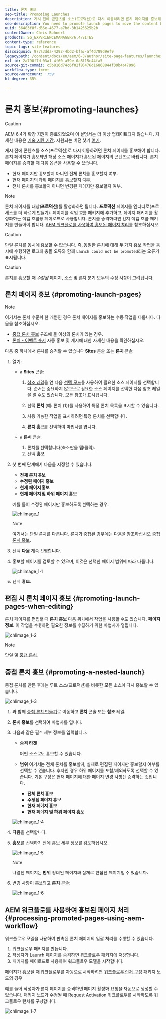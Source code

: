 ```yaml
---
title: 론치 홍보
seo-title: Promoting Launches
description: 게시 전에 콘텐츠를 소스(프로덕션)로 다시 이동하려면 론치 페이지를 홍보해야 합니다.
seo-description: You need to promote launch pages to move the content back into the source (production) before publishing.
uuid: 56483f8f-d66e-4677-a7bd-3b1425625b2b
contentOwner: Chris Bohnert
products: SG_EXPERIENCEMANAGER/6.4/SITES
content-type: reference
topic-tags: site-features
discoiquuid: 977a3dda-4292-4bd2-bfa5-af4d789d9ef9
legacypath: /content/docs/en/aem/6-0/author/site-page-features/launches
exl-id: 2a790f7d-03a1-4f60-a59e-0a5f15c44fa5
source-git-commit: c5b816d74c6f02f85476d16868844f39b4c47996
workflow-type: tm+mt
source-wordcount: '759'
ht-degree: 35%

---
```


# 론치 홍보{#promoting-launches}

>[!CAUTION]
>
>AEM 6.4가 확장 지원이 종료되었으며 이 설명서는 더 이상 업데이트되지 않습니다. 자세한 내용은 [기술 지원 기간](https://helpx.adobe.com/kr/support/programs/eol-matrix.html). 지원되는 버전 찾기 [여기](https://experienceleague.adobe.com/docs/).

게시 전에 콘텐츠를 소스(프로덕션)로 다시 이동하려면 론치 페이지를 홍보해야 합니다. 론치 페이지가 홍보되면 해당 소스 페이지가 홍보된 페이지의 콘텐츠로 바뀝니다. 론치 페이지를 승격할 때 다음 옵션을 사용할 수 있습니다.

* 현재 페이지만 홍보할지 아니면 전체 론치를 홍보할지 여부.
* 현재 페이지의 하위 페이지를 홍보할지 여부.
* 전체 론치를 홍보할지 아니면 변경된 페이지만 홍보할지 여부.

>[!NOTE]
>
>론치 페이지를 대상(**프로덕션**)를 활성화하면 됩니다. **프로덕션** 페이지를 엔티티로(프로세스를 더 빠르게 만들기). 페이지를 작업 흐름 패키지에 추가하고, 페이지 패키지를 활성화하는 작업 흐름용 페이로드로 사용합니다. 론치를 승격하려면 먼저 작업 흐름 패키지를 만들어야 합니다. [AEM 워크플로를 사용하여 홍보된 페이지 처리](#processing-promoted-pages-using-aem-workflow)를 참조하십시오.

>[!CAUTION]
>
>단일 론치를 동시에 홍보할 수 없습니다. 즉, 동일한 론치에 대해 두 가지 홍보 작업을 동시에 수행하면 로그에 충돌 오류와 함께 `Launch could not be promoted`라는 오류가 표시됩니다.

>[!CAUTION]
>
>론치를 홍보할 때 *수정됨* 페이지, 소스 및 론치 분기 모두의 수정 사항이 고려됩니다.

## 론치 페이지 홍보 {#promoting-launch-pages}

>[!NOTE]
>
>여기서는 론치 수준이 한 개뿐인 경우 론치 페이지를 홍보하는 수동 작업을 다룹니다. 다음을 참조하십시오.
>
>* [중첩 론치 홍보](#promoting-a-nested-launch) 구조에 둘 이상의 론치가 있는 경우.
>* [론치 - 이벤트 순서](/help/sites-authoring/launches.md#launches-the-order-of-events) 자동 홍보 및 게시에 대한 자세한 내용을 확인하십시오.
>


다음 중 하나에서 론치를 승격할 수 있습니다 **Sites** 콘솔 또는 **론치** 콘솔:

1. 열기:

   * a **Sites** 콘솔:

      1. [참조 레일](/help/sites-authoring/author-environment-tools.md#references)을 연 다음 [선택 모드](/help/sites-authoring/basic-handling.md)를 사용하여 필요한 소스 페이지를 선택합니다. 순서는 중요하지 않으므로 필요한 소스 페이지를 선택한 다음 참조 레일을 열 수도 있습니다. 모든 참조가 표시됩니다.

      1. 선택 **론치** (예: 론치 (1))를 사용하여 특정 론치 목록을 표시할 수 있습니다.
      1. 사용 가능한 작업을 표시하려면 특정 론치를 선택합니다.
      1. **론치 홍보**&#x200B;를 선택하여 마법사를 엽니다.
   * a **론치** 콘솔:

      1. 론치를 선택합니다(축소판을 탭/클릭).
      1. 선택 **홍보**.


1. 첫 번째 단계에서 다음을 지정할 수 있습니다.

   * **전체 론치 홍보**
   * **수정된 페이지 홍보**
   * **현재 페이지 홍보**
   * **현재 페이지 및 하위 페이지 홍보**

   예를 들어 수정된 페이지만 홍보하도록 선택하는 경우:

   ![chlimage_1](assets/chlimage_1.png)

   >[!NOTE]
   >
   >여기서는 단일 론치를 다룹니다. 론치가 중첩된 경우에는 다음을 참조하십시오 [중첩 론치 홍보](#promoting-a-nested-launch).

1. 선택 **다음** 계속 진행합니다.
1. 홍보할 페이지를 검토할 수 있으며, 이것은 선택한 페이지 범위에 따라 다릅니다.

   ![chlimage_1-1](assets/chlimage_1-1.png)

1. 선택 **홍보**.

## 편집 시 론치 페이지 홍보 {#promoting-launch-pages-when-editing}

론치 페이지를 편집할 때 **론치 홍보** 다음 위치에서 작업을 사용할 수도 있습니다. **페이지 정보**. 이 작업을 수행하면 필요한 정보를 수집하기 위한 마법사가 열립니다.

![chlimage_1-2](assets/chlimage_1-2.png)

>[!NOTE]
>
>단일 및 [중첩 론치](#promoting-a-nested-launch).

## 중첩 론치 홍보 {#promoting-a-nested-launch}

중첩 론치를 만든 후에는 루트 소스(프로덕션)를 비롯한 모든 소스에 다시 홍보할 수 있습니다.

![chlimage_1-3](assets/chlimage_1-3.png)

1. 과 함께 [중첩 론치 만들기](/help/sites-authoring/launches-creating.md#creating-a-nested-launch)로 이동하고 **론치** 콘솔 또는 **참조** 레일.
1. **론치 홍보**&#x200B;를 선택하여 마법사를 엽니다.

1. 다음과 같은 필수 세부 정보를 입력합니다.

   * **승격 타겟**

      어떤 소스로도 홍보할 수 있습니다.

   * **범위**
여기서는 전체 론치를 홍보할지, 실제로 편집된 페이지만 홍보할지 여부를 선택할 수 있습니다. 후자인 경우 하위 페이지를 포함/제외하도록 선택할 수 있습니다. 기본 구성은 현재 페이지에 대한 페이지 변경 사항만 승격하는 것입니다.

      * **전체 론치 홍보**
      * **수정된 페이지 홍보**
      * **현재 페이지 홍보**
      * **현재 페이지 및 하위 페이지 홍보**

   ![chlimage_1-4](assets/chlimage_1-4.png)

1. **다음**&#x200B;을 선택합니다.
1. **홍보**&#x200B;를 선택하기 전에 홍보 세부 정보를 검토하십시오.

   ![chlimage_1-5](assets/chlimage_1-5.png)

   >[!NOTE]
   >
   >나열된 페이지는 **범위** 정의된 페이지와 실제로 편집된 페이지일 수 있습니다.

1. 변경 사항이 홍보되고 **론치** 콘솔:

   ![chlimage_1-6](assets/chlimage_1-6.png)

## AEM 워크플로를 사용하여 홍보된 페이지 처리 {#processing-promoted-pages-using-aem-workflow}

워크플로우 모델을 사용하여 판촉된 론치 페이지의 일괄 처리를 수행할 수 있습니다.

1. 워크플로우 패키지를 만듭니다.
1. 작성자가 Launch 페이지를 승격하면 워크플로우 패키지에 저장합니다.
1. 패키지를 페이로드로 사용하여 워크플로우 모델을 시작합니다.

페이지가 홍보될 때 워크플로우를 자동으로 시작하려면 [워크플로우 런처 구성](/help/sites-administering/workflows-starting.md#workflows-launchers) 패키지 노드의 경우

예를 들어 작성자가 론치 페이지를 승격하면 페이지 활성화 요청을 자동으로 생성할 수 있습니다. 패키지 노드가 수정될 때 Request Activation 워크플로우를 시작하도록 워크플로우 런처를 구성합니다.

![chlimage_1-7](assets/chlimage_1-7.png)
